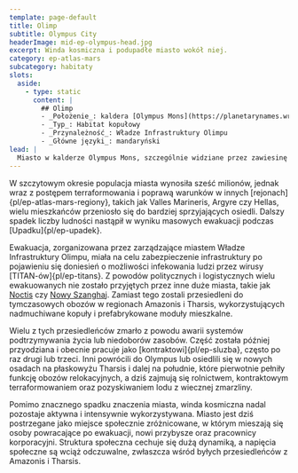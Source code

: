 ```yaml
---
template: page-default
title: Olimp
subtitle: Olympus City
headerImage: mid-ep-olympus-head.jpg
excerpt: Winda kosmiczna i podupadłe miasto wokół niej.
category: ep-atlas-mars
subcategory: habitaty
slots:
  aside:
    - type: static
      content: |
        ## Olimp
        - _Położenie_: kaldera [Olympus Mons](https://planetarynames.wr.usgs.gov/Feature/4453) ([Mars]{pl/ep-atlas-mars})
        - _Typ_: Habitat kopułowy
        - _Przynależność_: Władze Infrastruktury Olimpu
        - _Główne języki_: mandaryński
lead: |
  Miasto w kalderze Olympus Mons, szczególnie widziane przez zawiesinę pyłu podczas burzy, przypomina zwęglony stożek kadzidła otoczony warstwami zanieczyszczeń. Przy lepszej widoczności widać centrum z wysokimi, jasno oświetlonymi wieżowcami o funkcji mieszkalno-biurowej, skupionymi wokół podstawy windy kosmicznej. Otaczają je podupadłe struktury: ciśnieniowe bloki mieszkalne, obiekty przemysłowe oraz tymczasowa zabudowa, w której światła są rozproszone i nieliczne. Lokalne targowiska są uważane za niebezpieczne, a niektóre z ich sekcji są nieogrzewane i tylko częściowo pod ciśnieniem.
---
```

W szczytowym okresie populacja miasta wynosiła sześć milionów, jednak wraz z postępem terraformowania i poprawą warunków w innych [rejonach]{pl/ep-atlas-mars-regiony}, takich jak Valles Marineris, Argyre czy Hellas, wielu mieszkańców przeniosło się do bardziej sprzyjających osiedli. Dalszy spadek liczby ludności nastąpił w wyniku masowych ewakuacji podczas [Upadku]{pl/ep-upadek}.

Ewakuacja, zorganizowana przez zarządzające miastem Władze Infrastruktury Olimpu, miała na celu zabezpieczenie infrastruktury po pojawieniu się doniesień o możliwości infekowania ludzi przez wirusy [TITAN-ów]{pl/ep-titans}. Z powodów politycznych i logistycznych wielu ewakuowanych nie zostało przyjętych przez inne duże miasta, takie jak [Noctis](#) czy [Nowy Szanghaj](#). Zamiast tego zostali przesiedleni do tymczasowych obozów w regionach Amazonis i Tharsis, wykorzystujących nadmuchiwane kopuły i prefabrykowane moduły mieszkalne.

Wielu z tych przesiedleńców zmarło z powodu awarii systemów podtrzymywania życia lub niedoborów zasobów. Część została później przyodziana i obecnie pracuje jako [kontraktowi]{pl/ep-sluzba}, często po raz drugi lub trzeci. Inni powrócili do Olympus lub osiedlili się w nowych osadach na płaskowyżu Tharsis i dalej na południe, które pierwotnie pełniły funkcję obozów relokacyjnych, a dziś zajmują się rolnictwem, kontraktowym terraformowaniem oraz pozyskiwaniem lodu z wiecznej zmarzliny.

Pomimo znacznego spadku znaczenia miasta, winda kosmiczna nadal pozostaje aktywna i intensywnie wykorzystywana. Miasto jest dziś postrzegane jako miejsce społecznie zróżnicowane, w którym mieszają się osoby powracające po ewakuacji, nowi przybysze oraz pracownicy korporacyjni. Struktura społeczna cechuje się dużą dynamiką, a napięcia społeczne są wciąż odczuwalne, zwłaszcza wśród byłych przesiedleńców z Amazonis i Tharsis.
